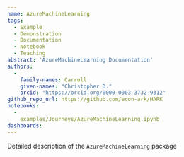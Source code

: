 ```yaml
---
name: AzureMachineLearning
tags:
  - Example
  - Demonstration
  - Documentation
  - Notebook
  - Teaching
abstract: 'AzureMachineLearning Documentation'
authors:
  -
    family-names: Carroll
    given-names: "Christopher D."
    orcid: "https://orcid.org/0000-0003-3732-9312"
github_repo_url: https://github.com/econ-ark/HARK
notebooks:
  - 
    examples/Journeys/AzureMachineLearning.ipynb
dashboards:
---
```


Detailed description of the `AzureMachineLearning` package
